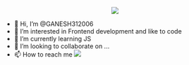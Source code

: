 <p align="center">
  <a href="https://skillicons.dev">
    <img src="https://skillicons.dev/icons?i=js,html,css,py,github,mysql,vscode,visualstudio,replit&perline=3&theme=dark" />
  </a>
</p>




- 👋 Hi, I’m @GANESH312006
- 👀 I’m interested in Frontend development and like to code 
- 🌱 I’m currently learning JS
- 💞️ I’m looking to collaborate on ...
- 📫 How to reach me 
![](https://komarev.com/ghpvc/?username=GANESH312006)
<!---
GANESH312006/GANESH312006 is a ✨ special ✨ repository because its `README.md` (this file) appears on your GitHub profile.
You can click the Preview link to take a look at your changes.
--->
